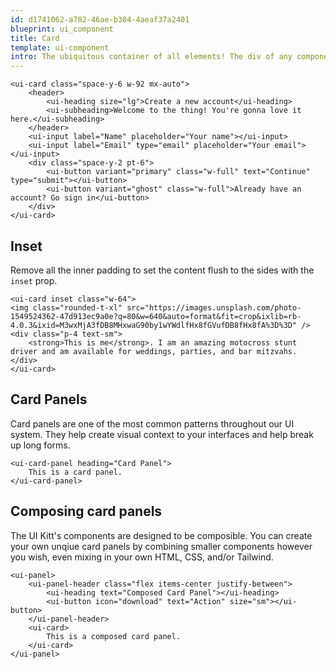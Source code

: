 ```yaml
---
id: d1741062-a702-46ae-b304-4aeaf37a2401
blueprint: ui_component
title: Card
template: ui-component
intro: The ubiquitous container of all elements! The div of any component system. Cards can contain anything you want – content, widgets, settings, forms, you name it.
---
```

```component
<ui-card class="space-y-6 w-92 mx-auto">
    <header>
        <ui-heading size="lg">Create a new account</ui-heading>
        <ui-subheading>Welcome to the thing! You're gonna love it here.</ui-subheading>
    </header>
    <ui-input label="Name" placeholder="Your name"></ui-input>
    <ui-input label="Email" type="email" placeholder="Your email"></ui-input>
    <div class="space-y-2 pt-6">
        <ui-button variant="primary" class="w-full" text="Continue" type="submit"></ui-button>
        <ui-button variant="ghost" class="w-full">Already have an account? Go sign in</ui-button>
    </div>
</ui-card>
```


## Inset

Remove all the inner padding to set the content flush to the sides with the <code>inset</code> prop.

```component
<ui-card inset class="w-64">
<img class="rounded-t-xl" src="https://images.unsplash.com/photo-1549524362-47d913ec9a0e?q=80&w=640&auto=format&fit=crop&ixlib=rb-4.0.3&ixid=M3wxMjA3fDB8MHxwaG90by1wYWdlfHx8fGVufDB8fHx8fA%3D%3D" />
<div class="p-4 text-sm">
    <strong>This is me</strong>. I am an amazing motocross stunt driver and am available for weddings, parties, and bar mitzvahs.
</div>
</ui-card>
```

## Card Panels

Card panels are one of the most common patterns throughout our UI system. They help create visual context to your interfaces and help break up long forms.

```component
<ui-card-panel heading="Card Panel">
    This is a card panel.
</ui-card-panel>
```


## Composing card panels

The UI Kitt's components are designed to be composible. You can create your own unqiue card panels by combining smaller components however you wish, even mixing in your own HTML, CSS, and/or Tailwind.

```component
<ui-panel>
    <ui-panel-header class="flex items-center justify-between">
        <ui-heading text="Composed Card Panel"></ui-heading>
        <ui-button icon="download" text="Action" size="sm"></ui-button>
    </ui-panel-header>
    <ui-card>
        This is a composed card panel.
    </ui-card>
</ui-panel>
```
